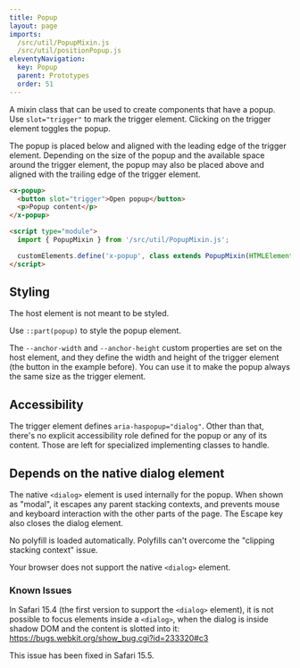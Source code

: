```yaml
---
title: Popup
layout: page
imports:
  /src/util/PopupMixin.js
  /src/util/positionPopup.js
eleventyNavigation:
  key: Popup
  parent: Prototypes
  order: 51
---
```


A mixin class that can be used to create components that have a popup. Use `slot="trigger"` to mark the trigger element. Clicking on the trigger element toggles the popup.

The popup is placed below and aligned with the leading edge of the trigger element. Depending on the size of the popup and the available space around the trigger element, the popup may also be placed above and aligned with the trailing edge of the trigger element.

<render-example></render-example>

```html
<x-popup>
  <button slot="trigger">Open popup</button>
  <p>Popup content</p>
</x-popup>

<script type="module">
  import { PopupMixin } from '/src/util/PopupMixin.js';

  customElements.define('x-popup', class extends PopupMixin(HTMLElement) {});
</script>
```

## Styling

The host element is not meant to be styled.

Use `::part(popup)` to style the popup element.
<!-- A margin can be used to make space between the triggering element and the browser viewport. The margin should be uniform, meaning the same value is used for all sides of the popup. -->

The `--anchor-width` and `--anchor-height` custom properties are set on the host element, and they define the width and height of the trigger element (the button in the example before). You can use it to make the popup always the same size as the trigger element.

## Accessibility

The trigger element defines `aria-haspopup="dialog"`. Other than that, there's no explicit accessibility role defined for the popup or any of its content. Those are left for specialized implementing classes to handle.

## Depends on the native dialog element

The native `<dialog>` element is used internally for the popup. When shown as "modal", it escapes any parent stacking contexts, and prevents mouse and keyboard interaction with the other parts of the page. The Escape key also closes the dialog element.

No polyfill is loaded automatically. Polyfills can't overcome the "clipping stacking context" issue.

<p class="dialog-not-supported">Your browser does not support the native <code>&lt;dialog&gt;</code> element.</p>

### Known Issues

In Safari 15.4 (the first version to support the `<dialog>` element), it is not possible to focus elements inside a `<dialog>`, when the dialog is inside shadow DOM and the content is slotted into it: https://bugs.webkit.org/show_bug.cgi?id=233320#c3

This issue has been fixed in Safari 15.5.

<script>
if (typeof HTMLDialogElement !== 'undefined') {
  document.querySelector('.dialog-not-supported').style.display = 'none';
}
</script>

<style>
.dialog-not-supported {
  color: var(--red-600);
}
</style>

